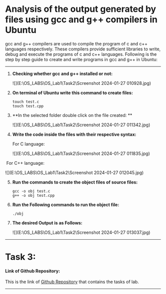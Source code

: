 # Analysis of the output generated by files using gcc and g++ compilers in Ubuntu

gcc and g++ compilers are used to compile the program of c and c++ languages respectively. These compilers provide sufficient libraries to write, debug and execute the programs of c and c++ languages. Following is the step by step guide to create and write programs in gcc and g++ in Ubuntu:

------



1. **Checking whether gcc and g++ installed or not:**

   ![](E:\OS_LABS\OS_Lab1\Task2\Screenshot 2024-01-27 010928.jpg)

2. **On terminal of Ubuntu write this command to create files:**

   ```
   touch test.c
   touch test.cpp 
   ```

3. **In the selected folder double click on the file created: **

   ![](E:\OS_LABS\OS_Lab1\Task2\Screenshot 2024-01-27 011342.jpg)

4. **Write the code inside the files with their respective syntax:**

   For C language:

   ![](E:\OS_LABS\OS_Lab1\Task2\Screenshot 2024-01-27 011835.jpg)

​        For C++ language:

![](E:\OS_LABS\OS_Lab1\Task2\Screenshot 2024-01-27 012045.jpg)

5. **Run the commands to create the object files of source files:**

   ```
   gcc -o obj test.c
   g++ -o obj test.cpp
   ```

6. **Run the Following commands to run the object file:**

   ```
   ./obj
   ```

7. **The desired Output is as Follows:**

   ![](E:\OS_LABS\OS_Lab1\Task2\Screenshot 2024-01-27 013037.jpg)

------

# Task 3:

#### Link of Github Repository:

This is the link of [Github Repository](https://github.com/Mudassirmalik786/Operating-System-Course) that contains the tasks of lab.

------

